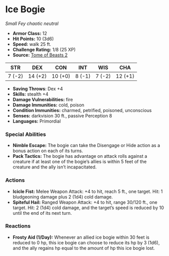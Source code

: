 # Ice Bogie

*Small* *Fey* *chaotic neutral*

- **Armor Class:** 12
- **Hit Points:** 10 (3d6)
- **Speed:** walk 25 ft.
- **Challenge Rating:** 1/8 (25 XP)
- **Source:** [Tome of Beasts 2](https://koboldpress.com/kpstore/product/tome-of-beasts-2-for-5th-edition/)

| STR | DEX | CON | INT | WIS | CHA |
| --- | --- | --- | --- | --- | --- |
| 7 (-2) | 14 (+2) | 10 (+0) | 8 (-1) | 7 (-2) | 12 (+1) |

- **Saving Throws**: Dex +4
- **Skills:** stealth +4
- **Damage Vulnerabilities:** fire
- **Damage Immunities:** cold, poison
- **Condition Immunities:** charmed, petrified, poisoned, unconscious
- **Senses:** darkvision 30 ft., passive Perception 8
- **Languages:** Primordial
### Special Abilities
- **Nimble Escape:** The bogie can take the Disengage or Hide action as a bonus action on each of its turns.
- **Pack Tactics:** The bogie has advantage on attack rolls against a creature if at least one of the bogie’s allies is within 5 feet of the creature and the ally isn’t incapacitated.
### Actions
- **Icicle Fist:** Melee Weapon Attack: +4 to hit, reach 5 ft., one target. Hit: 1 bludgeoning damage plus 2 (1d4) cold damage.
- **Spiteful Hail:** Ranged Weapon Attack: +4 to hit, range 30/120 ft., one target. Hit: 2 (1d4) cold damage, and the target’s speed is reduced by 10 until the end of its next turn.
### Reactions
- **Frosty Aid (1/Day):** Whenever an allied ice bogie within 30 feet is reduced to 0 hp, this ice bogie can choose to reduce its hp by 3 (1d6), and the ally regains hp equal to the amount of hp this ice bogie lost.
